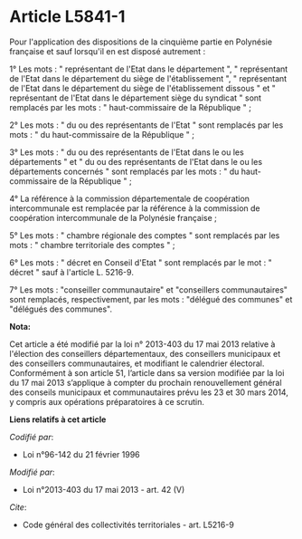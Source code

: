 # Article L5841-1

Pour l'application des dispositions de la cinquième partie en Polynésie française et sauf lorsqu'il en est disposé
autrement : 

1° Les mots : " représentant de l'Etat dans le département ", " représentant de l'Etat dans le département du siège de
l'établissement ", " représentant de l'Etat dans le département du siège de l'établissement dissous " et " représentant de
l'Etat dans le département siège du syndicat " sont remplacés par les mots : " haut-commissaire de la République " ; 

2° Les mots : " du ou des représentants de l'Etat " sont remplacés par les mots : " du haut-commissaire de la République " ; 

3° Les mots : " du ou des représentants de l'Etat dans le ou les départements " et " du ou des représentants de l'Etat dans
le ou les départements concernés " sont remplacés par les mots : " du haut-commissaire de la République " ; 

4° La référence à la commission départementale de coopération intercommunale est remplacée par la référence à la commission
de coopération intercommunale de la Polynésie française ; 

5° Les mots : " chambre régionale des comptes " sont remplacés par les mots : " chambre territoriale des comptes " ; 

6° Les mots : " décret en Conseil d'Etat " sont remplacés par le mot : " décret " sauf à l'article L. 5216-9.

7° Les mots : "conseiller communautaire" et "conseillers communautaires" sont remplacés, respectivement, par les mots :
"délégué des communes" et "délégués des communes".

**Nota:**

Cet article a été modifié par la loi n° 2013-403 du 17 mai 2013 relative à l'élection des conseillers départementaux, des
conseillers municipaux et des conseillers communautaires, et modifiant le calendrier électoral. Conformément à son article
51, l’article dans sa version modifiée par la loi du 17 mai 2013 s’applique à compter du prochain renouvellement général des
conseils municipaux et communautaires prévu les 23 et 30 mars 2014, y compris aux opérations préparatoires à ce scrutin.

**Liens relatifs à cet article**

_Codifié par_:

  - Loi n°96-142 du 21 février 1996

_Modifié par_:

  - Loi n°2013-403 du 17 mai 2013 - art. 42 (V)

_Cite_:

  - Code général des collectivités territoriales - art. L5216-9
